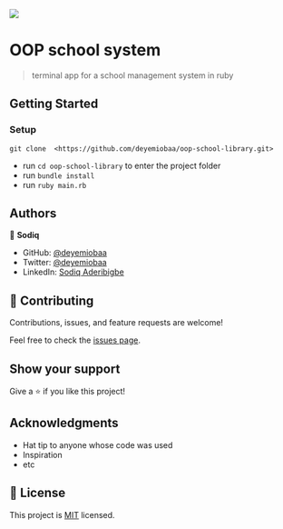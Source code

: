 ![](https://img.shields.io/badge/Microverse-blueviolet)

# OOP school system

> terminal app for a school management system in ruby

## Getting Started

### Setup
```
git clone  <https://github.com/deyemiobaa/oop-school-library.git>
```
- run ```cd oop-school-library``` to enter the project folder
- run `bundle install`
- run `ruby main.rb`

## Authors

👤 **Sodiq**

- GitHub: [@deyemiobaa](https://github.com/deyemiobaa)
- Twitter: [@deyemiobaa](https://twitter.com/deyemiobaa)
- LinkedIn: [Sodiq Aderibigbe](https://linkedin.com/in/sodiqa)

## 🤝 Contributing

Contributions, issues, and feature requests are welcome!

Feel free to check the [issues page](https://github.com/deyemiobaa/oop-school-library/issues).

## Show your support

Give a ⭐️ if you like this project!

## Acknowledgments

- Hat tip to anyone whose code was used
- Inspiration
- etc

## 📝 License

This project is [MIT](./MIT.md) licensed.
